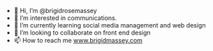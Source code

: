 - 👋 Hi, I’m @brigidrosemassey
- 👀 I’m interested in communications.
- 🌱 I’m currently learning social media management and web design
- 💞️ I’m looking to collaborate on front end design
- 📫 How to reach me www.brigidmassey.com

<!---
brigidrosemassey/brigidrosemassey is a ✨ special ✨ repository because its `README.md` (this file) appears on your GitHub profile.
You can click the Preview link to take a look at your changes.
--->

